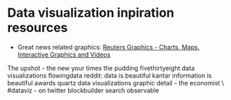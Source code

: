 
# Data visualization inpiration resources




* Great news related graphics: [Reuters Graphics - Charts, Maps, Interactive Graphics and Videos](https://www.reuters.com/graphics/)

The upshot - the new your times
the pudding
fivethirtyeight data visualizations
flowingdata
reddit: data is beautiful
kantar information is beautiful awards
quartz data visualizations
graphic detail - the economist
\ #dataviz - on twitter
blockbuilder search 
observable
